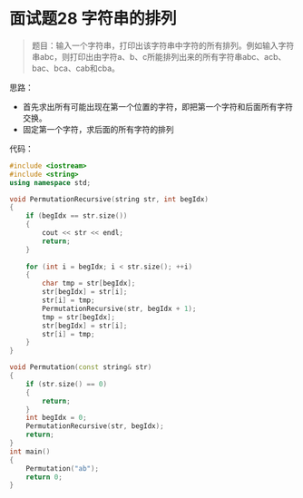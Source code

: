 # 面试题28 字符串的排列

>题目：输入一个字符串，打印出该字符串中字符的所有排列。例如输入字符串abc，则打印出由字符a、b、c所能排列出来的所有字符串abc、acb、bac、bca、cab和cba。
>

思路：

* 首先求出所有可能出现在第一个位置的字符，即把第一个字符和后面所有字符交换。
* 固定第一个字符，求后面的所有字符的排列

代码：

```c++
#include <iostream>
#include <string>
using namespace std;

void PermutationRecursive(string str, int begIdx)
{
    if (begIdx == str.size())
    {
        cout << str << endl;
        return;
    }
    
    for (int i = begIdx; i < str.size(); ++i)
    {
        char tmp = str[begIdx];
        str[begIdx] = str[i];
        str[i] = tmp;
        PermutationRecursive(str, begIdx + 1);
        tmp = str[begIdx];
        str[begIdx] = str[i];
        str[i] = tmp;
    }
}

void Permutation(const string& str)
{
    if (str.size() == 0)
    {
        return;
    }
    int begIdx = 0;
    PermutationRecursive(str, begIdx);
    return;
}
int main()
{
    Permutation("ab");
    return 0;
}

```
